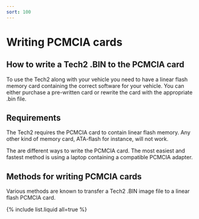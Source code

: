 ```yaml
---
sort: 100
---
```


# Writing PCMCIA cards

## How to write a Tech2 .BIN to the PCMCIA card

To use the Tech2 along with your vehicle you need to have a linear flash memory card containing the correct software for your vehicle. You can either purchase a pre-written card or rewrite the card with the appropriate .bin file.

## Requirements

The Tech2 requires the PCMCIA card to contain linear flash memory. Any other kind of memory card, ATA-flash for instance, will not work.

The are different ways to write the PCMCIA card. The most easiest and fastest method is using a laptop containing a compatible PCMCIA adapter.

## Methods for writing PCMCIA cards

Various methods are known to transfer a Tech2 .BIN image file to a linear flash PCMCIA card.

{% include list.liquid all=true %}